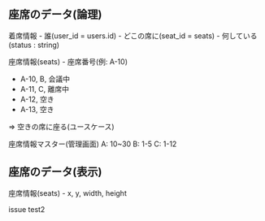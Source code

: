 

## 座席のデータ(論理)

着席情報
    - 誰(user_id = users.id)
    - どこの席に(seat_id = seats)
    - 何している(status : string)

座席情報(seats)
    - 座席番号(例: A-10)


- A-10, B, 会議中
- A-11, C, 離席中
- A-12, 空き
- A-13, 空き

=> 空きの席に座る(ユースケース)

座席情報マスター(管理画面)
A: 10~30
B: 1-5
C: 1-12



## 座席のデータ(表示)

座席情報(seats)
    - x, y, width, height


issue test2
